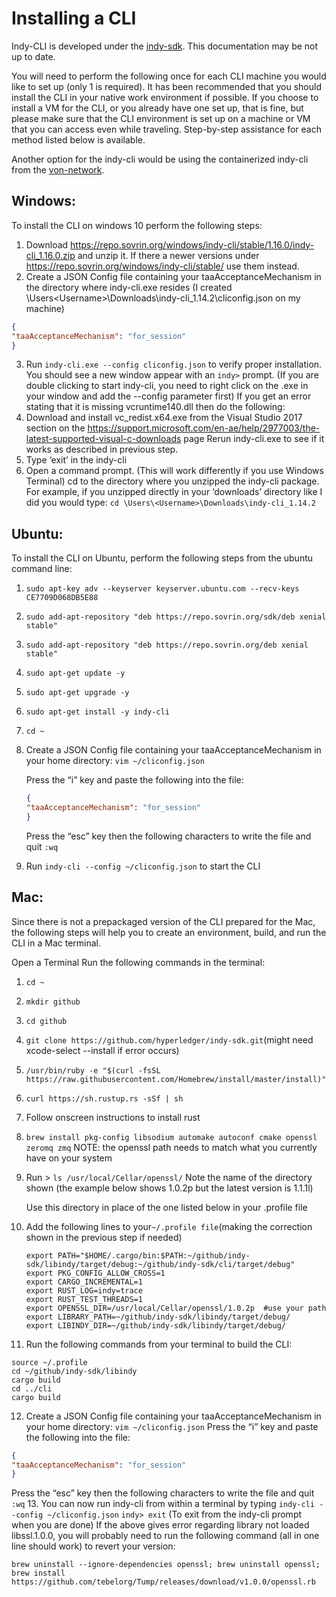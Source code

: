 # Installing a CLI

Indy-CLI is developed under the [indy-sdk](https://github.com/hyperledger/indy-sdk). This documentation may be not up to date.

You will need to perform the following once for each CLI machine you would like to set up (only 1 is required). 
It has been recommended that you should install the CLI in your native work environment if possible. 
If you choose to install a VM for the CLI, or you already have one set up, that is fine, but please make sure that the CLI environment is set up on a machine or VM that you can access even while traveling.
Step-by-step assistance for each method listed below is available.

Another option for the indy-cli would be using the containerized indy-cli from the [von-network](https://github.com/bcgov/von-network).

## Windows:
To install the CLI on windows 10 perform the following steps:
1. Download https://repo.sovrin.org/windows/indy-cli/stable/1.16.0/indy-cli_1.16.0.zip and unzip it.
   If there a newer versions under https://repo.sovrin.org/windows/indy-cli/stable/ use them instead.
2. Create a JSON Config file containing your taaAcceptanceMechanism in the directory where indy-cli.exe resides (I created \Users\<Username>\Downloads\indy-cli_1.14.2\cliconfig.json on my machine)
```json
{
"taaAcceptanceMechanism": "for_session" 
} 
```
3. Run  `indy-cli.exe --config cliconfig.json`  to verify proper installation.  You should see a new window appear with an `indy>` prompt.  (If you are double clicking to start indy-cli, you need to right click on the .exe in your window and add the --config parameter first)
If you get an error stating that it is missing vcruntime140.dll then do the following:
4. Download and install vc_redist.x64.exe from the Visual Studio 2017 section on the https://support.microsoft.com/en-ae/help/2977003/the-latest-supported-visual-c-downloads page
Rerun indy-cli.exe to see if it works as described in previous step.
5. Type ‘exit’ in the indy-cli
6. Open a command prompt.  (This will work differently if you use Windows Terminal)
cd to the directory where you unzipped the indy-cli package.
For example, if you unzipped directly in your ‘downloads’ directory like I did you would type:  `cd \Users\<Username>\Downloads\indy-cli_1.14.2`

## Ubuntu:
To install the CLI on Ubuntu, perform the following steps from the ubuntu command line:

1. `sudo apt-key adv --keyserver keyserver.ubuntu.com --recv-keys CE7709D068DB5E88`
2. `sudo add-apt-repository "deb https://repo.sovrin.org/sdk/deb xenial stable"`
3. `sudo add-apt-repository "deb https://repo.sovrin.org/deb xenial stable"`
4. `sudo apt-get update -y`
5. `sudo apt-get upgrade -y `
6. `sudo apt-get install -y indy-cli`
7. `cd ~`
8. Create a JSON Config file containing your taaAcceptanceMechanism in your home directory:
`vim ~/cliconfig.json`

   Press the “i” key and paste the following into the file:
   ```json
   {
   "taaAcceptanceMechanism": "for_session" 
   } 
   ```
   Press the “esc” key then the following characters to write the file and quit
`:wq` 
9. Run `indy-cli --config ~/cliconfig.json` to start the CLI

## Mac:

Since there is not a prepackaged version of the CLI prepared for the Mac, the following steps will help you to create an environment, build, and run the CLI in a Mac terminal.

Open a Terminal
Run the following commands in the terminal:

1. `cd ~`
2. `mkdir github`
3. `cd github`
4. `git clone https://github.com/hyperledger/indy-sdk.git`(might need xcode-select --install if error occurs)
5. `/usr/bin/ruby -e "$(curl -fsSL https://raw.githubusercontent.com/Homebrew/install/master/install)"`
6. `curl https://sh.rustup.rs -sSf | sh`
7. Follow onscreen instructions to install rust
8. `brew install pkg-config libsodium automake autoconf cmake openssl zeromq zmq`
   NOTE: the openssl path needs to match what you currently have on your system

9. Run  > `ls /usr/local/Cellar/openssl/`
   Note the name of the directory shown (the example below shows 1.0.2p but the latest version is 1.1.1l) 
 
   Use this directory in place of the one listed below in your .profile file 

10. Add the following lines to your` ~/.profile file `(making the correction shown in the previous step if needed)
    ```
    export PATH="$HOME/.cargo/bin:$PATH:~/github/indy-sdk/libindy/target/debug:~/github/indy-sdk/cli/target/debug"
    export PKG_CONFIG_ALLOW_CROSS=1
    export CARGO_INCREMENTAL=1
    export RUST_LOG=indy=trace
    export RUST_TEST_THREADS=1
    export OPENSSL_DIR=/usr/local/Cellar/openssl/1.0.2p  #use your path
    export LIBRARY_PATH=~/github/indy-sdk/libindy/target/debug/
    export LIBINDY_DIR=~/github/indy-sdk/libindy/target/debug/
    ```
11. Run the following commands from your terminal to build the CLI:
   ```
   source ~/.profile
   cd ~/github/indy-sdk/libindy
   cargo build
   cd ../cli
   cargo build
   ```
12. Create a JSON Config file containing your taaAcceptanceMechanism in your home directory:
    `vim ~/cliconfig.json`
   Press the “i” key and paste the following into the file:
   ```json
   {
   "taaAcceptanceMechanism": "for_session" 
   } 
   ```
   Press the “esc” key then the following characters to write the file and quit
   `:wq` 
13. You can now run indy-cli from within a terminal by typing
   `indy-cli --config ~/cliconfig.json`
   `indy> exit`     (To exit from the indy-cli prompt when you are done) 
   If the above gives error regarding library not loaded libssl.1.0.0, you will probably need to run the following command (all in one line should work) to revert your version: 
  
   ```
   brew uninstall --ignore-dependencies openssl; brew uninstall openssl;
   brew install https://github.com/tebelorg/Tump/releases/download/v1.0.0/openssl.rb
   ```


